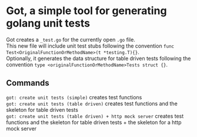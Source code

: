 # Got, a simple tool for generating golang unit tests

Got creates a `_test.go` for the currently open `.go` file.<br>
This new file will include unit test stubs following the convention `func Test<OriginalFunctionOrMethodName>(t *testing.T){}`.<br>
Optionally, it generates the data structure for table driven tests following the convention `type <originalFunctionOrMethodName>Tests struct {}`.


## Commands
`got: create unit tests (simple)` creates test functions<br>
`got: create unit tests (table driven)` creates test functions and the skeleton for table driven tests<br>
`got: create unit tests (table driven) + http mock server` creates test functions and the skeleton for table driven tests + the skeleton for a http mock server
